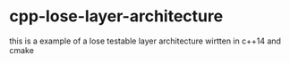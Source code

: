 # cpp-lose-layer-architecture
this is a example of a lose testable layer architecture wirtten in c++14 and cmake
